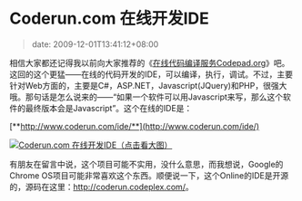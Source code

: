 # Coderun.com 在线开发IDE
>date: 2009-12-01T13:41:12+08:00


相信大家都还记得我以前向大家推荐的《[在线代码编译服务Codepad.org](https://coolshell.cn/articles/1310.html)》吧。这回的这个更猛——在线的代码开发的IDE，可以编译，执行，调试。不过，主要针对Web方面的，主要是C#，ASP.NET，Javascript(JQuery)和PHP，很强大哦。那句话是怎么说来的——“如果一个软件可以用Javascript来写，那么这个软件的最终版本会是Javascript”。这个在线的IDE是：


[**http://www.coderun.com/ide/**](http://www.coderun.com/ide/)


[![Coderun.com 在线开发IDE（点击看大图）](https://coolshell.cn/wp-content/uploads/2009/11/coderun.ide_-300x225.jpg "Coderun.com 在线开发IDE（点击看大图）")](https://coolshell.cn/wp-content/uploads/2009/11/coderun.ide_.jpg)


有朋友在留言中说，这个项目可能不实用，没什么意思，而我想说，Google的Chrome OS项目可能非常喜欢这个东西。顺便说一下，这个Online的IDE是开源的，源码在这里：<http://coderun.codeplex.com/>。 




